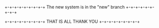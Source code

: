 +-+-+-+-+-+-+-+-+ The new system is in the "new" branch +-+-+-+-+-+-+-+-+

+-+-+-+-+-+-+-+-+ THAT IS ALL THANK YOU +-+-+-+-+-+-+-+-+
